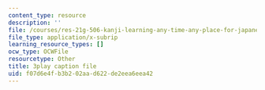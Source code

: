 ```yaml
---
content_type: resource
description: ''
file: /courses/res-21g-506-kanji-learning-any-time-any-place-for-japanese-vi-spring-2021/f07d6e4fb3b202aad622de2eea6eea42_Bcxyr_yBBQg.srt
file_type: application/x-subrip
learning_resource_types: []
ocw_type: OCWFile
resourcetype: Other
title: 3play caption file
uid: f07d6e4f-b3b2-02aa-d622-de2eea6eea42
---
```

